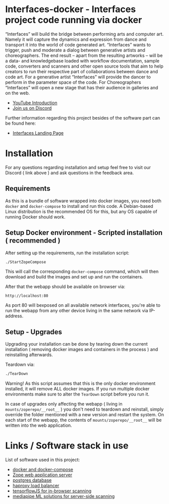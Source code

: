 # Interfaces-docker - Interfaces project code running via docker

“Interfaces” will build the bridge between performing arts and computer art. Namely it will capture the dynamics and expression from dance and transport it into the world of code generated art.
“Interfaces” wants to trigger, push and moderate a dialog between generative artists and choreographers.
The end result – apart from the resulting artworks – will be a data- and knowledgebase loaded with workflow documentation, sample code, converters and scanners and other open source tools that aim to help creators to run their respective part of collaborations between dance and code art.
For a generative artist “Interfaces” will provide the dancer to perform in the parameter space of the code. For Choreographers “Interfaces” will open a new stage that has their audience in galleries and on the web.

- [YouTube Introduction](https://youtu.be/LNbGbG5nC9E?t=80)
- [Join us on Discord](https://discord.com/channels/1068875022220922900/1068875022220922902)

Further information regarding this project besides of the software part can be found here:

- [Interfaces Landing Page](http://interfaces.7pc.de/)

# Installation

For any questions regarding installation and setup feel free to visit our Discord ( link above ) and ask questions in the feedback area.

## Requirements

As this is a bundle of software wrapped into docker images, you need both `docker` and `docker-compose` to install and run this code. A Debian-based Linux distribution is the recommended OS for this, but any OS capable of running Docker should work. 

## Setup Docker environment - Scripted installation ( recommended )

After setting up the requirements, run the installation script:

```bash
./StartZopeCompose
```

This will call the corresponding `docker-compose` command, which will then download and build the images and set up and run the containers.

After that the webapp should be available on browser via:

```
http://localhost:80
```

As port 80 will bexposed on all available network interfaces, you're able to run the webapp from any other device living in the same network via IP-address.

## Setup - Upgrades

Upgrading your installation can be done by tearing down the current installation ( removing docker images and containers in the process ) and reinstalling afterwards.

Teardown via:

```bash
./TearDown
```

Warning! As this script assumes that this is the only docker environment installed, it will remove ALL docker images. If you run multiple docker environments make sure to alter the `TearDown` script before you run it.

In case of upgrades only affecting the webapp ( living in `mounts/zoperepo/__root__` ) you don't need to teardown and reinstall, simply override the folder mentioned with a new version and restart the system. On each start of the webapp, the contents of `mounts/zoperepo/__root__` will be written into the web application.

# Links / Software stack in use

List of software used in this project:

- [docker and docker-compose](https://docs.docker.com/)
- [Zope web application server](https://github.com/zopefoundation)
- [postgres database](https://www.postgresql.org/)
- [haproxy load balancer](https://www.haproxy.org/)
- [tensorflowJS for in-browser scanning](https://www.tensorflow.org/js)
- [mediapipe ML solutions for server-side scanning](https://developers.google.com/mediapipe)
